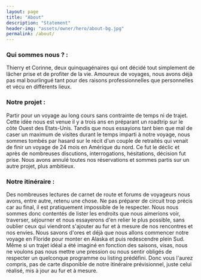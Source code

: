 ```yaml
---
layout: page
title: "About"
description: "Statement"
header-img: "assets/owner/hero/about-bg.jpg"
permalink: /about/
---
```


### Qui sommes nous ? :

Thierry et Corinne, deux quinquagénaires qui ont décidé tout simplement de lâcher prise et de profiter de la vie. Amoureux de voyages, nous avons déjà pas mal bourlingué tant pour des raisons professionnelles que personnelles et vécu en différents lieux. 

### Notre projet :

Partir pour un voyage au long cours sans contrainte de temps ni de trajet.
Cette idée nous est venue il y a trois ans en préparant un roadtrip sur le côte Ouest des Etats-Unis. Tandis que nous essayions tant bien que mal de caser un maximum de visites durant le temps imparti à notre voyage, nous sommes tombés par hasard sur le récit d'un couple de retraités qui venait de finir un voyage de 24 mois en Amérique du nord. Ce fut le déclic et après de nombreuses discutions, interrogations, hésitations, décision fut prise. Nous avons annulé toutes nos réservations et sommes partis sur un autre projet, plus ambitieux.

### Notre itinéraire :

Des nombreuses lectures de carnet de route et forums de voyageurs nous avons, entre autre, retenu une chose. Ne pas préparer de circuit trop précis car au final, il est pratiquement impossible de le respecter. Nous nous sommes donc contentés de lister les endroits que nous aimerions voir, traverser, séjourner et nous essayerons d'en relier le plus possible, sans oublier ceux qui viendront s'ajouter au fur et à mesure de nos rencontres et nos envies. Nous savons d'ores et déjà que nous allons commencer notre voyage en Floride pour monter en Alaska et puis redescendre plein Sud. Même si un trajet idéal a été imaginé en fonction des saisons, visas, nous ne voulons pas nous mettre une pression ou nous sentir obligés de respecter un quelconque programme ou listing prédéfini. Donc vous l'aurez compris, pas de carte disponible de notre itinéraire prévisionnel, juste celui réalisé, mis à jour au fur et à mesure.
